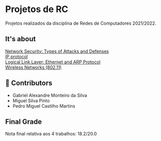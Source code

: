 # Projetos de RC
Projetos realizados da disciplina de Redes de Computadores 2021/2022.

## It's about
[Network Security: Types of Attacks and Defenses](https://github.com/Katilho/RC/blob/main/RC-TP1-Ensaio-PL44.pdf) <br />
[IP protocol](https://github.com/Katilho/RC/blob/main/RC-TP2-PL44.pdf) <br />
[Logical Link Layer: Ethernet and ARP Protocol](https://github.com/Katilho/RC/blob/main/RC-TP3-PL44.pdf) <br />
[Wireless Networks (802.11)](https://github.com/Katilho/RC/blob/main/RC-TP4-PL44.pdf) <br />

## 🤝 Contributors
- Gabriel Alexandre Monteiro da Silva
- Miguel Silva Pinto
- Pedro Miguel Castilho Martins

## Final Grade
Nota final relativa aos 4 trabalhos: 18.2/20.0
